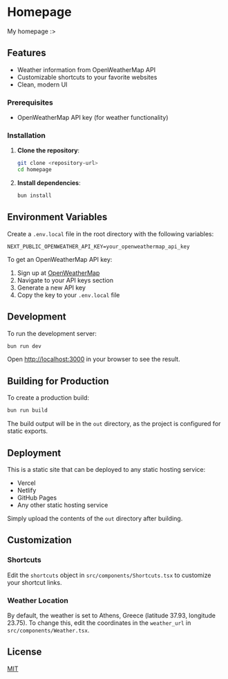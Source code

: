 # Homepage

My homepage :>

## Features

- Weather information from OpenWeatherMap API
- Customizable shortcuts to your favorite websites
- Clean, modern UI

### Prerequisites

- OpenWeatherMap API key (for weather functionality)

### Installation

1. **Clone the repository**:

   ```bash
   git clone <repository-url>
   cd homepage
   ```

2. **Install dependencies**:

   ```bash
   bun install
   ```

## Environment Variables

Create a `.env.local` file in the root directory with the following variables:

```
NEXT_PUBLIC_OPENWEATHER_API_KEY=your_openweathermap_api_key
```

To get an OpenWeatherMap API key:
1. Sign up at [OpenWeatherMap](https://openweathermap.org/)
2. Navigate to your API keys section
3. Generate a new API key
4. Copy the key to your `.env.local` file

## Development

To run the development server:

```bash
bun run dev
```

Open [http://localhost:3000](http://localhost:3000) in your browser to see the result.

## Building for Production

To create a production build:

```bash
bun run build
```

The build output will be in the `out` directory, as the project is configured for static exports.

## Deployment

This is a static site that can be deployed to any static hosting service:

- Vercel
- Netlify
- GitHub Pages
- Any other static hosting service

Simply upload the contents of the `out` directory after building.

## Customization

### Shortcuts

Edit the `shortcuts` object in `src/components/Shortcuts.tsx` to customize your shortcut links.

### Weather Location

By default, the weather is set to Athens, Greece (latitude 37.93, longitude 23.75). To change this, edit the coordinates in the `weather_url` in `src/components/Weather.tsx`.

## License

[MIT](LICENSE)